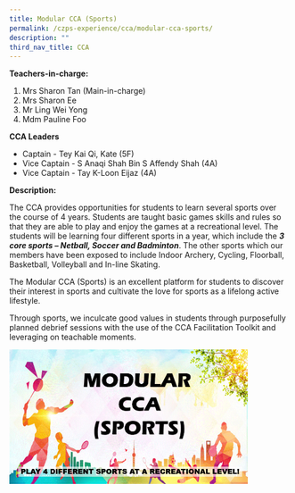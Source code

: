 ```yaml
---
title: Modular CCA (Sports)
permalink: /czps-experience/cca/modular-cca-sports/
description: ""
third_nav_title: CCA
---
```

<p><strong>Teachers-in-charge:</strong></p>
<ol>
<li>Mrs Sharon Tan (Main-in-charge)</li>
<li>Mrs Sharon Ee</li>
<li>Mr Ling Wei Yong</li>
<li>Mdm Pauline Foo</li>
</ol>
<p><strong>CCA Leaders</strong></p>
<ul>
<li>Captain - Tey Kai Qi, Kate (5F)</li>
<li>Vice Captain - S Anaqi Shah Bin S Affendy Shah (4A)</li>
<li>Vice Captain - Tay K-Loon Eijaz (4A)</li>
</ul>
<p><strong>Description:</strong></p>
<p>The CCA provides opportunities for students to learn several sports over the course of 4 years. Students are taught basic games skills and rules so that they are able to play and enjoy the games at a recreational level. The students will be learning four different sports in a year, which include the&nbsp;<strong><em>3 core sports &ndash; Netball, Soccer and Badminton</em></strong>. The other sports which our members have been exposed to include Indoor Archery, Cycling, Floorball, Basketball, Volleyball and In-line Skating.</p>
<p>The Modular CCA (Sports) is an excellent platform for students to discover their interest in sports and cultivate the love for sports as a lifelong active lifestyle.&nbsp;</p>
<p>Through sports, we inculcate good values in students through purposefully planned debrief sessions with the use of the CCA Facilitation Toolkit and leveraging on teachable moments.&nbsp;</p>
<img style="width: 85%;" src="/images/sports.gif" />